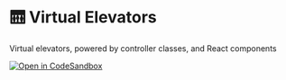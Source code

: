 # 🛗 Virtual Elevators

Virtual elevators, powered by controller classes, and React components

[![Open in CodeSandbox](https://img.shields.io/badge/Open%20in-CodeSandbox-blue?style=flat-square&logo=codesandbox)][live_demo]

[live_demo]: https://codesandbox.io/s/github/hd-o/coding-challenge/tree/main/packages/virtual-elevators
